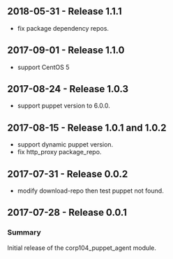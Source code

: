 ## 2018-05-31 - Release 1.1.1

  - fix package dependency repos.

## 2017-09-01 - Release 1.1.0

  - support CentOS 5

## 2017-08-24 - Release 1.0.3

  - support puppet version to 6.0.0.

## 2017-08-15 - Release 1.0.1 and 1.0.2

  - support dynamic puppet version.
  - fix http_proxy package_repo.

## 2017-07-31 - Release 0.0.2

  - modify download-repo then test puppet not found.

## 2017-07-28 - Release 0.0.1
### Summary

Initial release of the corp104_puppet_agent module.
